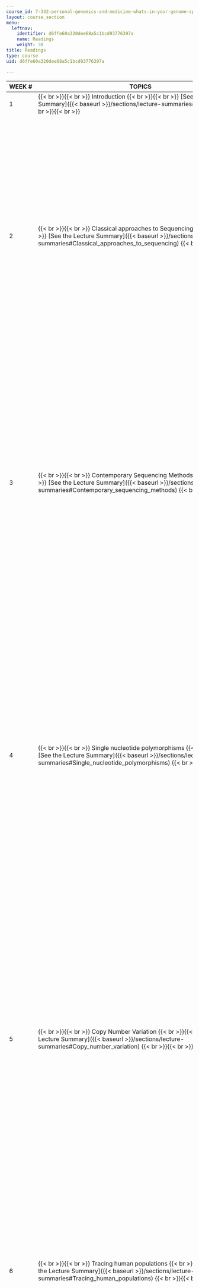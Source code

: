 ```yaml
---
course_id: 7-342-personal-genomics-and-medicine-whats-in-your-genome-spring-2014
layout: course_section
menu:
  leftnav:
    identifier: d6ffe60a320dee68a5c1bcd93776397a
    name: Readings
    weight: 30
title: Readings
type: course
uid: d6ffe60a320dee68a5c1bcd93776397a

---
```


| WEEK # | TOPICS | READINGS |
| --- | --- | --- |
| 1 |  {{< br >}}{{< br >}} Introduction {{< br >}}{{< br >}} [See the Lecture Summary]({{< baseurl >}}/sections/lecture-summaries#Introduction) {{< br >}}{{< br >}}  | No Readings |
| 2 |  {{< br >}}{{< br >}} Classical approaches to Sequencing {{< br >}}{{< br >}} [See the Lecture Summary]({{< baseurl >}}/sections/lecture-summaries#Classical_approaches_to_sequencing) {{< br >}}{{< br >}}  |  {{< br >}}{{< br >}} Maxam, A. M., and W. Gilbert. "[A New Method for Sequencing DNA](http://www.ncbi.nlm.nih.gov/pmc/articles/PMC392330/)." _Proceedings of the National Academy of Sciences of the United States of America_ 74, no. 2 (1977): 560–4. {{< br >}}{{< br >}} Sanger, F., S. Nicklen, et al. "[DNA Sequencing with Chain-Terminating Inhibitors](http://www.ncbi.nlm.nih.gov/pubmed/271968)." _Proceedings of the National Academy of Sciences of the United States of America_ 74, no. 12 (1977): 5463–7. {{< br >}}{{< br >}}  |
| 3 |  {{< br >}}{{< br >}} Contemporary Sequencing Methods {{< br >}}{{< br >}} [See the Lecture Summary]({{< baseurl >}}/sections/lecture-summaries#Contemporary_sequencing_methods) {{< br >}}{{< br >}}  |  {{< br >}}{{< br >}} Li, R., A. Montpetit, et al. "[Somatic Point Mutations Occurring Early in Development: A Onozygotic Twin Study](http://dx.doi.org/10.1136/jmedgenet-2013-101712)." _Journal of Medical Genetics_ 51, no. 1 (2014): 28–34. {{< br >}}{{< br >}} Quail, M. A., M. Smith, et al. "[A Tale of Three Next Generation Sequencing Platforms: Comparison of Ion Torrent, Pacific Biosciences and Illumina MiSeq sequencers](http://dx.doi.org/10.1186/1471-2164-13-341)." _BMC Genomics_ 13 (2012): 341. {{< br >}}{{< br >}}  |
| 4 |  {{< br >}}{{< br >}} Single nucleotide polymorphisms {{< br >}}{{< br >}} [See the Lecture Summary]({{< baseurl >}}/sections/lecture-summaries#Single_nucleotide_polymorphisms) {{< br >}}{{< br >}}  |  {{< br >}}{{< br >}} Vance, C., A. Al-Chalabi, et al. "[Familial Amyotrophic Lateral Sclerosis with Frontotemporal Dementia is Linked to a Locus on Chromosome 9p13.2–21.3](http://dx.doi.org/10.1093/brain/awl030)." _Brain_ 129, no. 4 (2006): 868–76. {{< br >}}{{< br >}} DeJesus-Hernandez, M., I. R. Mackenzie, et al. "[Expanded GGGGCC Hexanucleotide Repeat in Non-Coding Region of C9ORF72 Causes Chromosome 9p-Linked Frontotemporal Dementia and Amyotrophic Lateral Sclerosis](http://dx.doi.org/10.1016/j.neuron.2011.09.011)." _Neuron_ 72, no. 2 (2011): 245–56. {{< br >}}{{< br >}}  |
| 5 |  {{< br >}}{{< br >}} Copy Number Variation {{< br >}}{{< br >}} [See the Lecture Summary]({{< baseurl >}}/sections/lecture-summaries#Copy_number_variation) {{< br >}}{{< br >}}  |  {{< br >}}{{< br >}} Blauw, H. M., C. P. Barnes, et al. "[SMN1 Gene Duplications are Associated with Sporadic ALS](http://dx.doi.org/10.1212/WNL.0b013e318249f697)." _Neurology_ 78, no. 11 (2012): 776–80. {{< br >}}{{< br >}} Nishiguchi, K. M., R. G. Tearle, et al. "[Whole Genome Sequencing in Patients with Retinitis Pigmentosa Reveals Pathogenic DNA Structural Changes and NEK2 as a New Disease Gene](http://dx.doi.org/10.1073/pnas.1308243110)." _Proceedings of the National Academy of Sciences of the United States of Americ__a_ 110, no. 40 (2013): 16139–44. {{< br >}}{{< br >}}  |
| 6 |  {{< br >}}{{< br >}} Tracing human populations {{< br >}}{{< br >}} [See the Lecture Summary]({{< baseurl >}}/sections/lecture-summaries#Tracing_human_populations) {{< br >}}{{< br >}}  |  {{< br >}}{{< br >}} Elhaik, E., E. Greenspan, et al. "[The GenoChip: A New Tool for Genetic Anthropology](http://dx.doi.org/10.1093/gbe/evt066)." _Genome Biology and Evolution_ 5, no. 5 (2013): 1021–31. {{< br >}}{{< br >}} Moodley, Y., B. Linz, et al. "[The Peopling of the Pacific from a Bacterial Perspective](http://dx.doi.org/10.1126/science.1166083)." _Science_ 323, no. 5913 (2009): 527–30. {{< br >}}{{< br >}}  |
| 7 |  {{< br >}}{{< br >}} Genome wide association {{< br >}}{{< br >}} [See the Lecture Summary]({{< baseurl >}}/sections/lecture-summaries#Genome_wide_association_studies) {{< br >}}{{< br >}}  |  {{< br >}}{{< br >}} Nuinoon, M., W. Makarasara, et al. "[A Genome-Wide Association Identified the Common Genetic Variants Influence Disease Severity in Beta0-Thalassemia / Hemoglobin E](http://dx.doi.org/10.1007/s00439-009-0770-2)." _Human Genetics_ 127, no. 3 (2010): 303–14. {{< br >}}{{< br >}} Rydz, N., L. L. Swystun, et al. "[The C-type Lectin Receptor CLEC4M Binds, Internalizes, and Clears Von Willebrand Factor and Contributes to the Variation in Plasma Von Willebrand Factor Levels](http://dx.doi.org/10.1182/blood-2012-10-457507)." _Blood_ 121, no. 26 (2013): 5228–37. {{< br >}}{{< br >}}  |
| 8 |  {{< br >}}{{< br >}} Field trip {{< br >}}{{< br >}} [See the Lecture Summary]({{< baseurl >}}/sections/lecture-summaries#Field_trip) {{< br >}}{{< br >}}  | No Readings |
| 9 |  {{< br >}}{{< br >}} Genomic analysis and targeted therapies {{< br >}}{{< br >}} [See the Lecture Summary]({{< baseurl >}}/sections/lecture-summaries#Genomic_analysis_and_targeted_therapies) {{< br >}}{{< br >}}  |  {{< br >}}{{< br >}} Zhang, J., P. Meltzer, et al. "[Application of Chromosome Microdissection Probes for Elucidation of BCR-ABL Fusion and Variant Philadelphia Chromosome Translocations in Chronic Myelogenous Leukemia](http://www.ncbi.nlm.nih.gov/pubmed/8507874)." _Blood_ 81, no. 12 (1993): 3365–71. {{< br >}}{{< br >}} Shah, N. P., J. M. Nicoll, et al. "[Multiple BCR-ABL Kinase Domain Mutations Confer Polyclonal Resistance to the Tyrosine Kinase Inhibitor Imatinib (STI571) in Chronic Phase and Blast Crisis Chronic Myeloid Leukemia](http://dx.doi.org/10.1016/S1535-6108(02)00096-X)." _Cancer Cell_ 2, no. 2 (2002): 117–25. {{< br >}}{{< br >}}  |
| 10 |  {{< br >}}{{< br >}} From rare mutation to mainstream drug target {{< br >}}{{< br >}} [See the Lecture Summary]({{< baseurl >}}/sections/lecture-summaries#From_raremutation_to_mainstream_drug_target) {{< br >}}{{< br >}}  |  {{< br >}}{{< br >}} Kotowski, I. K., A. Pertsemlidis, et al. "[A Spectrum of PCSK9 Alleles Contributes to Plasma Levels of Low-Density Lipoprotein Cholesterol](http://dx.doi.org/10.1086/500615)." _American Journal of Human Genetics_ 78, no. 3 (2006): 410–22. {{< br >}}{{< br >}} Stein, E. A., S. Mellis, et al. "[Effect of a Monoclonal Antibody to PCSK9 on LDL Cholesterol](http://dx.doi.org/10.1056/NEJMoa1105803)." _New England Journal of Medicine_ 366, no. 12 (2012): 1108–18. {{< br >}}{{< br >}}  |
| 11 |  {{< br >}}{{< br >}} Mosaics and chimeras: when genetic analysis goes astray {{< br >}}{{< br >}} [See the Lecture Summary]({{< baseurl >}}/sections/lecture-summaries#Mosaics_and_chimeras_when_genetic_analysis_goes_astray) {{< br >}}{{< br >}}  |  {{< br >}}{{< br >}} O'Huallachain, M., K. J. Karczewski, et al. "[Extensive Genetic Variation in Somatic Human Tissues](http://dx.doi.org/10.1073/pnas.1213736109)." _Proceedings of the National Academy of Sciences of the United States of America_ 109, no. 44 (2012): 18018–23. {{< br >}}{{< br >}} Ng, B. G., K. J. Buckingham, et al. "[Mosaicism of the UDP-Galactose Transporter SLC35A2 Causes a Congenital Disorder of Glycosylation](http://dx.doi.org/10.1016/j.ajhg.2013.03.012)." _American Journal of Human Genetics_ 92, no. 4 (2013): 632–6. {{< br >}}{{< br >}}  |
| 12 |  {{< br >}}{{< br >}} Crowdsourcing genetic studies {{< br >}}{{< br >}} [See the Lecture Summary]({{< baseurl >}}/sections/lecture-summaries#Crowdsourcing_genetic_studies) {{< br >}}{{< br >}}  |  {{< br >}}{{< br >}} Do, C. B., J. Y. Tung, et al. "[Web-Based Genome-Wide Association Study Identifies Two Novel Loci and A Substantial Genetic Component for Parkinson's Disease](http://dx.doi.org/10.1371/journal.pgen.1002141)." _PLoS Genetics_ 7 no. 6 (2011): e1002141. {{< br >}}{{< br >}} Kwak, D., A. Kam, et al. "[Open-Phylo: A Customizable Crowd-Computing Platform for Multi Sequence Alignment](http://dx.doi.org/10.1186/gb-2013-14-10-r116)." _Genome Biology_ 14, no. 10 (2013): R116. {{< br >}}{{< br >}}  |
| 13 |  {{< br >}}{{< br >}} Understanding the causes of rare diseases {{< br >}}{{< br >}} [See the Lecture Summary]({{< baseurl >}}/sections/lecture-summaries#Understanding_the_causes_of_rare_diseases) {{< br >}}{{< br >}}  |  {{< br >}}{{< br >}} Chen, Z., J. L. Wang, et al. "[Using next-Generation Sequencing as a Genetic Diagnostic Tool in Rare Autosomal Recessive Neurologic Mendelian Disorders](http://dx.doi.org/10.1016/j.neurobiolaging.2013.04.029)." _Neurobiology of Aging_ 34, no. 10 (2013): 2442.e11–7. {{< br >}}{{< br >}} Bainbridge, M. N., W. Wiszniewski, et al. "[Whole-Genome Sequencing for Optimized Patient Management](http://dx.doi.org/10.1126/scitranslmed.3002243)." _Science Translational Medicine_ 3, no. 87 (2011): 87re3. {{< br >}}{{< br >}}  |
| 14 |  {{< br >}}{{< br >}} Final Presentations {{< br >}}{{< br >}} [See the Lecture Summary]({{< baseurl >}}/sections/lecture-summaries#Final_presentations) {{< br >}}{{< br >}}  | No Readings